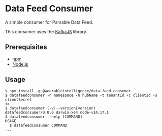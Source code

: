# Data Feed Consumer

A simple consumer for Parsable Data Feed.

This consumer uses the [KafkaJS](https://github.com/tulios/kafkajs) library.

## Prerequisites
- [npm](https://www.npmjs.com/)
- [Node.js](https://nodejs.org)

## Usage

```sh-session
$ npm install -g @wearableintelligence/data-feed-consumer
$ datafeedconsumer -n namespace -h hubName -t tenantId -c clientId -s clientSecret
<>
$ datafeedconsumer (-v|--version|version)
datafeedconsumer/0.0.0 darwin-x64 node-v14.17.1
$ datafeedconsumer --help [COMMAND]
USAGE
  $ datafeedconsumer COMMAND
...
```
